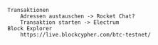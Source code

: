 
	Transaktionen
		Adressen austauschen -> Rocket Chat?
		Transaktion starten -> Electrum
	Block Explorer
		https://live.blockcypher.com/btc-testnet/

